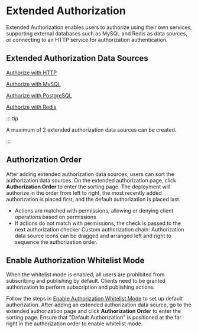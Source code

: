 # Extended Authorization

Extended Authorization enables users to authorize using their own services, supporting external databases such as MySQL and Redis as data sources, or connecting to an HTTP service for authorization authentication.

## Extended Authorization Data Sources

[Authorize with HTTP](./http_authz.md)

[Authorize with MySQL](./mysql_authz.md)

[Authorize with PostgreSQL](./pgsql_authz.md)

[Authorize with Redis](./redis_authz.md)

::: tip

A maximum of 2 extended authorization data sources can be created. 

:::

## Authorization Order

After adding extended authorization data sources, users can sort the authorization data sources. On the extended authorization page, click **Authorization Order** to enter the sorting page. The deployment will authorize in the order from left to right, the most recently added authorization is placed first, and the default authorization is placed last.

- Actions are matched with permissions, allowing or denying client operations based on permissions
- If actions do not match with permissions, the check is passed to the next authorization checker Custom authorization chain: Authorization data source icons can be dragged and arranged left and right to sequence the authorization order.

## Enable Authorization Whitelist Mode

When the whitelist mode is enabled, all users are prohibited from subscribing and publishing by default. Clients need to be granted authorization to perform subscription and publishing actions.

Follow the steps in [Enable Authorization Whitelist Mode](./default_authz.md#enable-authorization-whitelist-mode) to set up default authorization. After adding an extended authorization data source, go to the extended authorization page and click **Authorization Order** to enter the sorting page. Ensure that "Default Authorization" is positioned at the far right in the authorization order to enable whitelist mode.